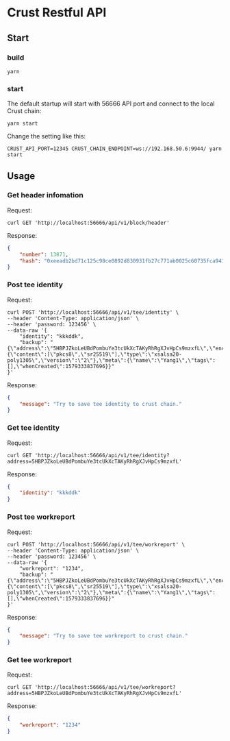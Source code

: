 # Crust Restful API

## Start
### build
```shell
yarn
```
### start
The default startup will start with 56666 API port and connect to the local Crust chain:
```shell
yarn start
```
Change the setting like this:
```shell
CRUST_API_PORT=12345 CRUST_CHAIN_ENDPOINT=ws://192.168.50.6:9944/ yarn start
```

## Usage

### Get header infomation
Request:
```shell
curl GET 'http://localhost:56666/api/v1/block/header'
```

Response:
```json
{
    "number": 13871,
    "hash": "0xeeadb2bd71c125c98ce0892d830931fb27c771ab0025c60735fca9419abae990"
}
```

### Post tee identity
Request:
```shell
curl POST 'http://localhost:56666/api/v1/tee/identity' \
--header 'Content-Type: application/json' \
--header 'password: 123456' \
--data-raw '{
	"identity": "kkkddk",
	"backup": "{\"address\":\"5HBPJZkoLeUBdPombuYe3tcUkXcTAKyRhRgXJvHpCs9mzxfL\",\"encoded\":\"0x029f8602a7b6cec4917ddcb8b62a8922f8657c0b38d51ae26cff24dc2005dd2aa6f6e9be745058d3730be7cbb15e837e132bf228acc1e778fe81c9a0783adc5aa79063e30a2fa1e484ac5d34670585e7a4380e7a5f860e45f1d84bc65842e86cec949ac3a73ba4466d55a60be4f4cbd370630e469f1cb1529c2c1fe982048c727c9180f2124a404669364b7b3ab15eaf539d15fae5c776cfe1ce3fa2eb\",\"encoding\":{\"content\":[\"pkcs8\",\"sr25519\"],\"type\":\"xsalsa20-poly1305\",\"version\":\"2\"},\"meta\":{\"name\":\"Yang1\",\"tags\":[],\"whenCreated\":1579333837696}}"
}'
```

Response:
```json
{
    "message": "Try to save tee identity to crust chain."
}
```

### Get tee identity
Request:
```shell
curl GET 'http://localhost:56666/api/v1/tee/identity?address=5HBPJZkoLeUBdPombuYe3tcUkXcTAKyRhRgXJvHpCs9mzxfL'
```

Response:
```json
{
    "identity": "kkkddk"
}
```

### Post tee workreport
Request:
```shell
curl POST 'http://localhost:56666/api/v1/tee/workreport' \
--header 'Content-Type: application/json' \
--header 'password: 123456' \
--data-raw '{
	"workreport": "1234",
	"backup": "{\"address\":\"5HBPJZkoLeUBdPombuYe3tcUkXcTAKyRhRgXJvHpCs9mzxfL\",\"encoded\":\"0x029f8602a7b6cec4917ddcb8b62a8922f8657c0b38d51ae26cff24dc2005dd2aa6f6e9be745058d3730be7cbb15e837e132bf228acc1e778fe81c9a0783adc5aa79063e30a2fa1e484ac5d34670585e7a4380e7a5f860e45f1d84bc65842e86cec949ac3a73ba4466d55a60be4f4cbd370630e469f1cb1529c2c1fe982048c727c9180f2124a404669364b7b3ab15eaf539d15fae5c776cfe1ce3fa2eb\",\"encoding\":{\"content\":[\"pkcs8\",\"sr25519\"],\"type\":\"xsalsa20-poly1305\",\"version\":\"2\"},\"meta\":{\"name\":\"Yang1\",\"tags\":[],\"whenCreated\":1579333837696}}"
}'
```

Response:
```json
{
    "message": "Try to save tee workreport to crust chain."
}
```

### Get tee workreport
Request:
```shell
curl GET 'http://localhost:56666/api/v1/tee/workreport?address=5HBPJZkoLeUBdPombuYe3tcUkXcTAKyRhRgXJvHpCs9mzxfL'
```

Response:
```json
{
    "workreport": "1234"
}
```
